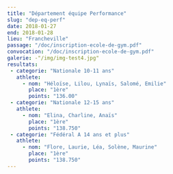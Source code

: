 ```yaml
---
title: "Département équipe Performance"
slug: "dep-eq-perf"
date: 2018-01-27
end: 2018-01-28
lieu: "Francheville"
passage: "/doc/inscription-ecole-de-gym.pdf"
convocation: "/doc/inscription-ecole-de-gym.pdf"
galerie: -"/img/img-test4.jpg"
resultats:
 - categorie: "Nationale 10-11 ans"
   athlete:
     - nom: "Héloïse, Lilou, Lynaïs, Salomé, Emilie"
       place: "1ère"
       points: "136.00"
 - categorie: "Nationale 12-15 ans"
   athlete:
     - nom: "Elina, Charline, Anaïs"
       place: "1ère"
       points: "138.750"
 - categorie: "Fédéral A 14 ans et plus"
   athlete:
     - nom: "Flore, Laurie, Léa, Solène, Maurine"
       place: "1ère"
       points: "138.750"
---
```

